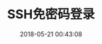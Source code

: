 ---
layout: post
title: "SSH免密码登录"
date: 2018-05-21 00:43:08
image: 'https://adongs.github.io/assets/img/resources/ssh.jpg'
description: SSH免密码登录
category: 'SSH免密码登录'
tags:
- SSH
introduction: SSH免密码登录
---